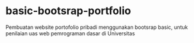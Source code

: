 # basic-bootsrap-portfolio

Pembuatan website portofolio pribadi menggunakan bootsrap basic, untuk penilaian uas web pemrograman dasar di Universitas
